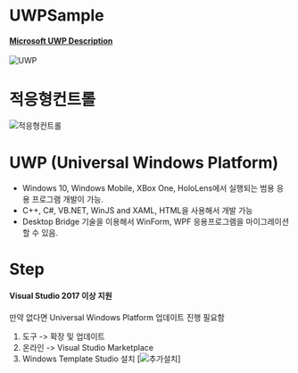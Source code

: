 # UWPSample

#### [Microsoft UWP Description](https://docs.microsoft.com/ko-kr/windows/uwp/get-started/universal-application-platform-guide)

![UWP](https://kayuse88.github.io/assets/img/posts/introduce-uwp/universalapps-overview.png)

# 적응형컨트롤
![적응형컨트롤](https://kayuse88.github.io/assets/img/posts/introduce-uwp/hig-device-primer.png)

# UWP (Universal Windows Platform)
- Windows 10, Windows Mobile, XBox One, HoloLens에서 실행되는 범용 응용 프로그램 개발이 가능.
- C++, C#, VB.NET, WinJS and XAML, HTML을 사용해서 개발 가능
- Desktop Bridge 기술을 이용해서 WinForm, WPF 응용프로그램을 마이그레이션 할 수 있음.

# Step
#### Visual Studio 2017 이상 지원   
만약 없다면 Universal Windows Platform 업데이트 진행 필요함

1. 도구 -> 확장 및 업데이트
2. 온라인 -> Visual Studio Marketplace
3. Windows Template Studio 설치
[![추가설치](https://static.packt-cdn.com/products/9781788398077/graphics/890633b7-51b1-459d-b472-c558a2adac69.png)]
